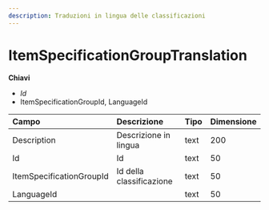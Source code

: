 ```yaml
---
description: Traduzioni in lingua delle classificazioni
---
```


# ItemSpecificationGroupTranslation

**Chiavi**

* _Id_
* ItemSpecificationGroupId, LanguageId

| Campo | Descrizione | Tipo | Dimensione |
| :--- | :--- | :--- | :--- |
| Description | Descrizione in lingua | text | 200 |
| Id | Id | text | 50 |
| ItemSpecificationGroupId | Id della classificazione | text | 50 |
| LanguageId |  | text | 50 |

